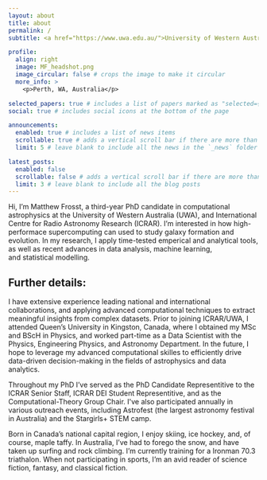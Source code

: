 ```yaml
---
layout: about
title: about
permalink: /
subtitle: <a href="https://www.uwa.edu.au/">University of Western Australia</a> and the <a href="https://www.icrar.org/">International Centre for Radio Astronomy Research</a>.

profile:
  align: right
  image: MF_headshot.png
  image_circular: false # crops the image to make it circular
  more_info: >
    <p>Perth, WA, Australia</p>

selected_papers: true # includes a list of papers marked as "selected={true}"
social: true # includes social icons at the bottom of the page

announcements:
  enabled: true # includes a list of news items
  scrollable: true # adds a vertical scroll bar if there are more than 3 news items
  limit: 5 # leave blank to include all the news in the `_news` folder

latest_posts:
  enabled: false
  scrollable: false # adds a vertical scroll bar if there are more than 3 new posts items
  limit: 3 # leave blank to include all the blog posts
---
```


Hi, I’m Matthew Frosst, a third-year PhD candidate in computational astrophysics at the University of Western Australia (UWA), and International Centre for Radio Astronomy Research (ICRAR). I’m interested in how high-performace supercomputing can used to study galaxy formation and evolution. In my research, I apply time-tested emperical and analytical tools, as well as recent advances in data analysis, machine learning, and statistical modelling.

## Further details:

I have extensive experience leading national and international collaborations, and applying advanced computational techniques to extract meaningful insights from complex datasets. Prior to joining ICRAR/UWA, I attended Queen’s University in Kingston, Canada, where I obtained my MSc and BScH in Physics, and worked part-time as a Data Scientist with the Physics, Engineering Physics, and Astronomy Department. In the future, I hope to leverage my advanced computational skilles to efficiently drive data-driven decision-making in the fields of astrophysics and data analytics.

Throughout my PhD I’ve served as the PhD Candidate Representitive to the ICRAR Senior Staff, ICRAR DEI Student Representitive, and as the Computational-Theory Group Chair. I've also participated annually in various outreach events, including Astrofest (the largest astronomy festival in Australia) and the Stargirls+ STEM camp.

Born in Canada’s national capital region, I enjoy skiing, ice hockey, and, of course, maple taffy. In Australia, I’ve had to forego the snow, and have taken up surfing and rock climbing. I’m currently training for a Ironman 70.3 triathalon. When not participating in sports, I’m an avid reader of science fiction, fantasy, and classical fiction.